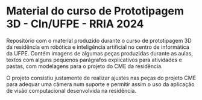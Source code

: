 # Material do curso de Prototipagem 3D - CIn/UFPE - RRIA 2024

Repositório com o material produzido durante o curso de prototipagem 3D da residência em robótica e inteligência artificial no centro de informática da UFPE. Contém imagens de algumas peças produzidas durante as aulas, textos com alguns pequenos parágrafos explicativos para atividades e pastas, com modelagens para o projeto do CME da residência.

O projeto consistiu justamente de realizar ajustes nas peças do projeto CME para adequar uma câmera num suporte e permitir assim o uso da aplicação de visão computacional desenvolvida na residência.
